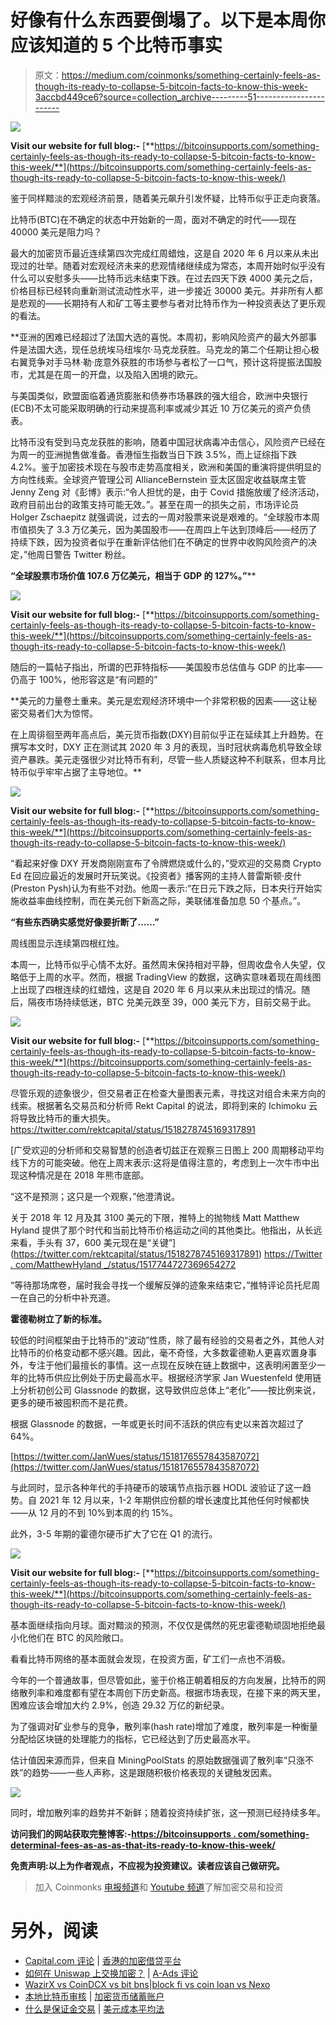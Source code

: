 # 好像有什么东西要倒塌了。以下是本周你应该知道的 5 个比特币事实

> 原文：<https://medium.com/coinmonks/something-certainly-feels-as-though-its-ready-to-collapse-5-bitcoin-facts-to-know-this-week-3accbd449ce6?source=collection_archive---------51----------------------->

![](img/3428543f74f9d3b3f747d48e576934d2.png)

**Visit our website for full blog:-** [**https://bitcoinsupports.com/something-certainly-feels-as-though-its-ready-to-collapse-5-bitcoin-facts-to-know-this-week/**](https://bitcoinsupports.com/something-certainly-feels-as-though-its-ready-to-collapse-5-bitcoin-facts-to-know-this-week/)

鉴于同样黯淡的宏观经济前景，随着美元飙升引发怀疑，比特币似乎正走向衰落。

比特币(BTC)在不确定的状态中开始新的一周，面对不确定的时代——现在 40000 美元是阻力吗？

最大的加密货币最近连续第四次完成红周蜡烛，这是自 2020 年 6 月以来从未出现过的壮举。随着对宏观经济未来的悲观情绪继续成为常态，本周开始时似乎没有什么可以安慰多头——比特币远未结束下跌。在过去四天下跌 4000 美元之后，价格目标已经转向重新测试流动性水平，进一步接近 30000 美元。并非所有人都是悲观的——长期持有人和矿工等主要参与者对比特币作为一种投资表达了更乐观的看法。

**亚洲的困难已经超过了法国大选的喜悦。本周初，影响风险资产的最大外部事件是法国大选，现任总统埃马纽埃尔·马克龙获胜。马克龙的第二个任期让担心极右翼竞争对手马林·勒·庞意外获胜的市场参与者松了一口气，预计这将提振法国股市，尤其是在周一的开盘，以及陷入困境的欧元。

与美国类似，欧盟面临着通货膨胀和债券市场暴跌的强大组合，欧洲中央银行(ECB)不太可能采取明确的行动来提高利率或减少其近 10 万亿美元的资产负债表。

比特币没有受到马克龙获胜的影响，随着中国冠状病毒冲击信心，风险资产已经在为周一的亚洲抛售做准备。香港恒生指数当日下跌 3.5%，而上证综指下跌 4.2%。鉴于加密技术现在与股市走势高度相关，欧洲和美国的重演将提供明显的方向性线索。全球资产管理公司 AllianceBernstein 亚太区固定收益联席主管 Jenny Zeng 对《彭博》表示:“令人担忧的是，由于 Covid 措施放缓了经济活动，政府目前出台的政策支持可能无效。”。甚至在周一的损失之前，市场评论员 Holger Zschaepitz 就强调说，过去的一周对股票来说是艰难的。“全球股市本周市值损失了 3.3 万亿美元，因为美国股市——在周四上午达到顶峰后——经历了持续下跌，因为投资者似乎在重新评估他们在不确定的世界中收购风险资产的决定，”他周日警告 Twitter 粉丝。

**“全球股票市场价值 107.6 万亿美元，相当于 GDP 的 127%。”****

![](img/9476d3dfa302c5bd1e74c819029a478b.png)

**Visit our website for full blog:-** [**https://bitcoinsupports.com/something-certainly-feels-as-though-its-ready-to-collapse-5-bitcoin-facts-to-know-this-week/**](https://bitcoinsupports.com/something-certainly-feels-as-though-its-ready-to-collapse-5-bitcoin-facts-to-know-this-week/)

随后的一篇帖子指出，所谓的巴菲特指标——美国股市总估值与 GDP 的比率——仍高于 100%，他形容这是“有问题的”

**美元的力量卷土重来。美元是宏观经济环境中一个非常积极的因素——这让秘密交易者们大为惊愕。

在上周徘徊至两年高点后，美元货币指数(DXY)目前似乎正在延续其上升趋势。在撰写本文时，DXY 正在测试其 2020 年 3 月的表现，当时冠状病毒危机导致全球资产暴跌。美元走强很少对比特币有利，尽管一些人质疑这种不利联系，但本月比特币似乎牢牢占据了主导地位。**

![](img/44a4baf0c04f668deec417fcc9005bc6.png)

**Visit our website for full blog:-** [**https://bitcoinsupports.com/something-certainly-feels-as-though-its-ready-to-collapse-5-bitcoin-facts-to-know-this-week/**](https://bitcoinsupports.com/something-certainly-feels-as-though-its-ready-to-collapse-5-bitcoin-facts-to-know-this-week/)

“看起来好像 DXY 开发商刚刚宣布了令牌燃烧或什么的，”受欢迎的交易商 Crypto Ed 在回应最近的发展时开玩笑说。《投资者》播客网的主持人普雷斯顿·皮什(Preston Pysh)认为有些不对劲。他周一表示:“在日元下跌之际，日本央行开始实施收益率曲线控制，而在美元创下新高之际，美联储准备加息 50 个基点。”。

**“有些东西确实感觉好像要折断了……”**

周线图显示连续第四根红烛。

本周一，比特币似乎心情不太好。虽然周末保持相对平静，但周收盘令人失望，仅略低于上周的水平。然而，根据 TradingView 的数据，这确实意味着现在周线图上出现了四根连续的红蜡烛，这是自 2020 年 6 月以来从未出现过的情况。随后，隔夜市场持续低迷，BTC 兑美元跌至 39，000 美元下方，目前交易于此。

![](img/03476773f432492a504206723f43d6bd.png)

**Visit our website for full blog:-** [**https://bitcoinsupports.com/something-certainly-feels-as-though-its-ready-to-collapse-5-bitcoin-facts-to-know-this-week/**](https://bitcoinsupports.com/something-certainly-feels-as-though-its-ready-to-collapse-5-bitcoin-facts-to-know-this-week/)

尽管乐观的迹象很少，但交易者正在检查大量图表元素，寻找这对组合未来方向的线索。根据著名交易员和分析师 Rekt Capital 的说法，即将到来的 Ichimoku 云将导致比特币的重大损失。https://twitter.com/rektcapital/status/1518278745169317891

[广受欢迎的分析师和交易智慧的创造者切兹正在观察三日图上 200 周期移动平均线下方的可能突破。他在上周末表示:这将是值得注意的，考虑到上一次牛市中出现这种情况是在 2018 年熊市底部。

“这不是预测；这只是一个观察，”他澄清说。

关于 2018 年 12 月及其 3100 美元的下限，推特上的抛物线 Matt Matthew Hyland 提供了那个时代和当前比特币价格运动之间的其他类比。他指出，从长远来看，手头有 37，600 美元现在是“关键”](https://twitter.com/rektcapital/status/1518278745169317891) [https://Twitter . com/MatthewHyland _/status/1517744727369654272](https://twitter.com/MatthewHyland_/status/1517744727369654272)

“等待那场席卷，届时我会寻找一个缓解反弹的迹象来结束它，”推特评论员托尼周一在自己的分析中补充道。

**霍德勒树立了新的标准。**

较低的时间框架由于比特币的“波动”性质，除了最有经验的交易者之外，其他人对比特币的价格变动都不感兴趣。因此，毫不奇怪，大多数霍德勒人更喜欢置身事外，专注于他们最擅长的事情。这一点现在反映在链上数据中，这表明闲置至少一年的比特币供应比例处于历史最高水平。根据经济学家 Jan Wuestenfeld 使用链上分析初创公司 Glassnode 的数据，这导致供应总体上“老化”——按比例来说，更多的硬币被囤积而不是花费。

根据 Glassnode 的数据，一年或更长时间不活跃的供应有史以来首次超过了 64%。

[https://twitter.com/JanWues/status/1518176557843587072](https://twitter.com/JanWues/status/1518176557843587072)

与此同时，显示各种年代的手持硬币的玻璃节点指示器 HODL 波验证了这一趋势。自 2021 年 12 月以来，1-2 年期供应份额的增长速度比其他任何时候都快——从 12 月的不到 10%到本周的约 15%。

此外，3-5 年期的霍德尔硬币扩大了它在 Q1 的流行。

![](img/608b9986573720c2f6b275e93586651d.png)

**Visit our website for full blog:-** [**https://bitcoinsupports.com/something-certainly-feels-as-though-its-ready-to-collapse-5-bitcoin-facts-to-know-this-week/**](https://bitcoinsupports.com/something-certainly-feels-as-though-its-ready-to-collapse-5-bitcoin-facts-to-know-this-week/)

基本面继续指向月球。面对黯淡的预测，不仅仅是偶然的死忠霍德勒顽固地拒绝最小化他们在 BTC 的风险敞口。

看看比特币网络的基本面就会发现，在投资方面，矿工们一点也不消极。

今年的一个普通故事，但尽管如此，鉴于价格正朝着相反的方向发展，比特币的网络散列率和难度都有望在本周创下历史新高。根据市场表现，在接下来的两天里，困难应该会增加大约 2.9%，创造 29.32 万亿的新纪录。

为了强调对矿业参与的竞争，散列率(hash rate)增加了难度，散列率是一种衡量分配给区块链的处理能力的指标，它已经达到了历史最高水平。

估计值因来源而异，但来自 MiningPoolStats 的原始数据强调了散列率“只涨不跌”的趋势——一些人声称，这是跟随积极价格表现的关键触发因素。

![](img/21f206d61ef4548a3461d7cc67fe691c.png)

同时，增加散列率的趋势并不新鲜；随着投资持续扩张，这一预测已经持续多年。

**访问我们的网站获取完整博客:-**[**https://bitcoinsupports . com/something-determinal-fees-as-as-as-that-its-ready-to-know-this-week/**](https://bitcoinsupports.com/something-certainly-feels-as-though-its-ready-to-collapse-5-bitcoin-facts-to-know-this-week/)

**免责声明:以上为作者观点，不应视为投资建议。读者应该自己做研究。**

> 加入 Coinmonks [电报频道](https://t.me/coincodecap)和 [Youtube 频道](https://www.youtube.com/c/coinmonks/videos)了解加密交易和投资

# 另外，阅读

*   [Capital.com 评论](https://coincodecap.com/capital-com-review) | [香港的加密借贷平台](https://coincodecap.com/crypto-lending-hong-kong)
*   [如何在 Uniswap 上交换加密？](https://coincodecap.com/swap-crypto-on-uniswap) | [A-Ads 评论](https://coincodecap.com/a-ads-review)
*   [WazirX vs CoinDCX vs bit bns](/coinmonks/wazirx-vs-coindcx-vs-bitbns-149f4f19a2f1)|[block fi vs coin loan vs Nexo](/coinmonks/blockfi-vs-coinloan-vs-nexo-cb624635230d)
*   [本地比特币审核](/coinmonks/localbitcoins-review-6cc001c6ed56) | [加密货币储蓄账户](https://coincodecap.com/cryptocurrency-savings-accounts)
*   [什么是保证金交易](https://coincodecap.com/margin-trading) | [美元成本平均法](https://coincodecap.com/dca)